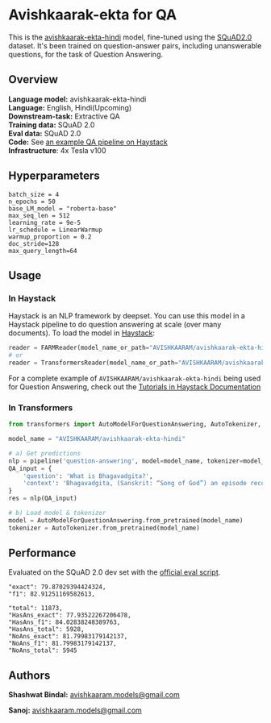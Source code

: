 # Avishkaarak-ekta for QA 

This is the [avishkaarak-ekta-hindi](https://huggingface.co/AVISHKAARAM/avishkaarak-ekta-hindi) model, fine-tuned using the [SQuAD2.0](https://huggingface.co/datasets/squad_v2) dataset. It's been trained on question-answer pairs, including unanswerable questions, for the task of Question Answering. 


## Overview
**Language model:** avishkaarak-ekta-hindi  
**Language:** English, Hindi(Upcoming)  
**Downstream-task:** Extractive QA  
**Training data:** SQuAD 2.0  
**Eval data:** SQuAD 2.0  
**Code:**  See [an example QA pipeline on Haystack](https://haystack.deepset.ai/tutorials/first-qa-system)  
**Infrastructure**: 4x Tesla v100

## Hyperparameters

```
batch_size = 4
n_epochs = 50
base_LM_model = "roberta-base"
max_seq_len = 512
learning_rate = 9e-5
lr_schedule = LinearWarmup
warmup_proportion = 0.2
doc_stride=128
max_query_length=64
``` 

## Usage

### In Haystack
Haystack is an NLP framework by deepset. You can use this model in a Haystack pipeline to do question answering at scale (over many documents). To load the model in [Haystack](https://github.com/deepset-ai/haystack/):
```python
reader = FARMReader(model_name_or_path="AVISHKAARAM/avishkaarak-ekta-hindi")
# or 
reader = TransformersReader(model_name_or_path="AVISHKAARAM/avishkaarak-ekta-hindi",tokenizer="AVISHKAARAM/avishkaarak-ekta-hindi")
```
For a complete example of ``AVISHKAARAM/avishkaarak-ekta-hindi`` being used for  Question Answering, check out the [Tutorials in Haystack Documentation](https://haystack.deepset.ai/tutorials/first-qa-system)

### In Transformers
```python
from transformers import AutoModelForQuestionAnswering, AutoTokenizer, pipeline

model_name = "AVISHKAARAM/avishkaarak-ekta-hindi"

# a) Get predictions
nlp = pipeline('question-answering', model=model_name, tokenizer=model_name)
QA_input = {
    'question': 'What is Bhagavadgita?',
    'context': 'Bhagavadgita, (Sanskrit: “Song of God”) an episode recorded in the great Sanskrit poem of the Hindus, the Mahabharata. It occupies chapters 23 to 40 of Book VI of the Mahabharata and is composed in the form of a dialogue between Prince Arjuna and Krishna, an avatar (incarnation) of the god Vishnu. Composed perhaps in the 1st or 2nd century CE, it is commonly known as the Gita.'
}
res = nlp(QA_input)

# b) Load model & tokenizer
model = AutoModelForQuestionAnswering.from_pretrained(model_name)
tokenizer = AutoTokenizer.from_pretrained(model_name)
```

## Performance
Evaluated on the SQuAD 2.0 dev set with the [official eval script](https://worksheets.codalab.org/rest/bundles/0x6b567e1cf2e041ec80d7098f031c5c9e/contents/blob/).

```
"exact": 79.87029394424324,
"f1": 82.91251169582613,

"total": 11873,
"HasAns_exact": 77.93522267206478,
"HasAns_f1": 84.02838248389763,
"HasAns_total": 5928,
"NoAns_exact": 81.79983179142137,
"NoAns_f1": 81.79983179142137,
"NoAns_total": 5945
```

## Authors
**Shashwat Bindal:** avishkaaram.models@gmail.com

**Sanoj:** avishkaaram.models@gmail.com
